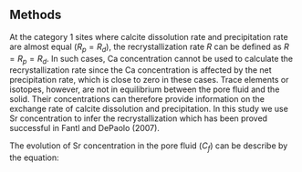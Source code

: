 <!--
 .. title: What are the calcite recrystallization rates in deep sea sediments
 .. slug: SrRate
 .. date: 2015-04-12 21:44:25 UTC-05:00
 .. tags: Carbonate diagenesis, Ocean Drilling Projects
 .. link: 
 .. description: 
 .. type: text
 -->

Methods
-------
At the category 1 sites where calcite dissolution rate and precipitation rate are almost equal ($R_p=R_d$), the recrystallization rate $R$  can be defined as $R=R_p=R_d$. In such cases, Ca concentration cannot be used to calculate the recrystallization rate since the Ca concentration is affected by the net precipitation rate, which is close to zero in these cases. Trace elements or isotopes, however, are not in equilibrium between the pore fluid and the solid. Their concentrations can therefore provide information on the exchange rate of calcite dissolution and precipitation. In this study we use Sr concentration to infer the recrystallization which has been proved successful in Fantl and DePaolo (2007). 

The evolution of Sr concentration in the pore fluid ($C_f$) can be describe by the equation:



